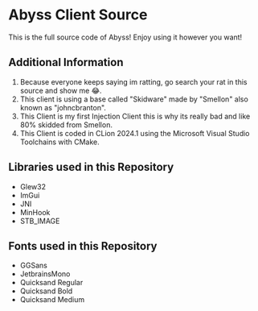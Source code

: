 # Abyss Client Source
This is the full source code of Abyss!
Enjoy using it however you want!

## Additional Information
1. Because everyone keeps saying im ratting, go search your rat in this source and show me 😂.
2. This client is using a base called "Skidware" made by "Smellon" also known as "johncbranton".
3. This Client is my first Injection Client this is why its really bad and like 80% skidded from Smellon.
4. This Client is coded in CLion 2024.1 using the Microsoft Visual Studio Toolchains with CMake.

## Libraries used in this Repository
- Glew32
- ImGui
- JNI
- MinHook
- STB_IMAGE

## Fonts used in this Repository
- GGSans
- JetbrainsMono
- Quicksand Regular
- Quicksand Bold
- Quicksand Medium
